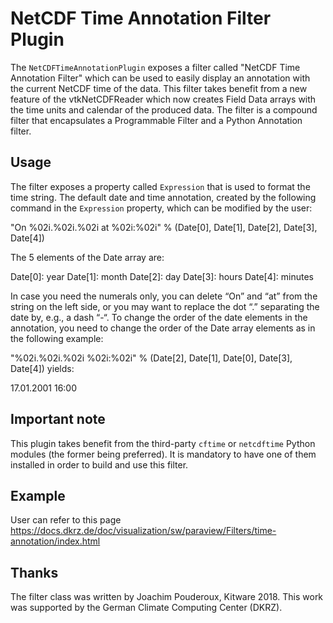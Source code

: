 # NetCDF Time Annotation Filter Plugin

The `NetCDFTimeAnnotationPlugin` exposes a filter called "NetCDF Time
Annotation Filter" which can be used to easily display an annotation with
the current NetCDF time of the data. This filter takes benefit from a new
feature of the vtkNetCDFReader which now creates Field Data arrays with the
time units and calendar of the produced data. The filter is a compound filter
that encapsulates a Programmable Filter and a Python Annotation filter.

## Usage
The filter exposes a property called `Expression` that is used to format the time
string.
The default date and time annotation, created by the following command in the
`Expression` property, which can be modified by the user:

"On %02i.%02i.%02i at %02i:%02i" % (Date[0], Date[1], Date[2], Date[3], Date[4])

The 5 elements of the Date array are:

Date[0]: year
Date[1]: month
Date[2]: day
Date[3]: hours
Date[4]: minutes

In case you need the numerals only, you can delete “On” and “at” from the string
on the left side, or you may want to replace the dot “.” separating the date by,
e.g., a dash “-“. To change the order of the date elements in the annotation,
you need to change the order of the Date array elements as in the following example:

"%02i.%02i.%02i %02i:%02i" % (Date[2], Date[1], Date[0], Date[3], Date[4]) yields:

17.01.2001 16:00

## Important note

This plugin takes benefit from the third-party `cftime` or `netcdftime`
Python modules (the former being preferred). It is mandatory to have
one of them installed in order to build and use this filter.

## Example
User can refer to this page
https://docs.dkrz.de/doc/visualization/sw/paraview/Filters/time-annotation/index.html

## Thanks
The filter class was written by Joachim Pouderoux, Kitware 2018.
This work was supported by the German Climate Computing Center (DKRZ).
